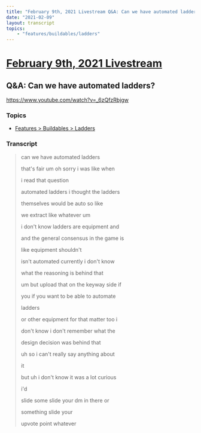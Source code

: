 ```yaml
---
title: "February 9th, 2021 Livestream Q&A: Can we have automated ladders?"
date: "2021-02-09"
layout: transcript
topics:
    - "features/buildables/ladders"
---
```

# [February 9th, 2021 Livestream](../2021-02-09.md)
## Q&A: Can we have automated ladders?
https://www.youtube.com/watch?v=_6zQfzRbjgw

### Topics
* [Features > Buildables > Ladders](../topics/features/buildables/ladders.md)

### Transcript

> can we have automated ladders
> 
> that's fair um oh sorry i was like when
> 
> i read that question
> 
> automated ladders i thought the ladders
> 
> themselves would be auto so like
> 
> we extract like whatever um
> 
> i don't know ladders are equipment and
> 
> and the general consensus in the game is
> 
> like equipment shouldn't
> 
> isn't automated currently i don't know
> 
> what the reasoning is behind that
> 
> um but upload that on the keyway side if
> 
> you if you want to be able to automate
> 
> ladders
> 
> or other equipment for that matter too i
> 
> don't know i don't remember what the
> 
> design decision was behind that
> 
> uh so i can't really say anything about
> 
> it
> 
> but uh i don't know it was a lot curious
> 
> i'd
> 
> slide some slide your dm in there or
> 
> something slide your
> 
> upvote point whatever
> 
